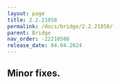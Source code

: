 ```yaml
---
layout: page
title: 2.2.21058
permalink: /docs/bridge/2.2.21058/
parent: Bridge
nav_order: -22210580
release_date: 04.04.2024
---
```


## Minor fixes.
